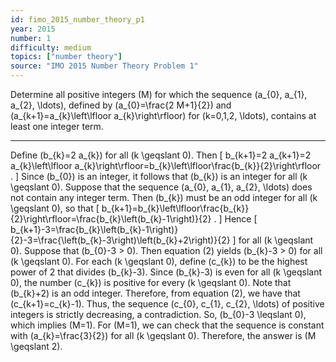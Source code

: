 ```yaml
---
id: fimo_2015_number_theory_p1
year: 2015
number: 1
difficulty: medium
topics: ["number theory"]
source: "IMO 2015 Number Theory Problem 1"
---
```


Determine all positive integers \(M\) for which the sequence \(a_{0}, a_{1}, a_{2}, \ldots\), defined by \(a_{0}=\frac{2 M+1}{2}\) and \(a_{k+1}=a_{k}\left\lfloor a_{k}\right\rfloor\) for \(k=0,1,2, \ldots\), contains at least one integer term.


---
Define \(b_{k}=2 a_{k}\) for all \(k \geqslant 0\). Then
\[
b_{k+1}=2 a_{k+1}=2 a_{k}\left\lfloor a_{k}\right\rfloor=b_{k}\left\lfloor\frac{b_{k}}{2}\right\rfloor .
\]
Since \(b_{0}\) is an integer, it follows that \(b_{k}\) is an integer for all \(k \geqslant 0\).
Suppose that the sequence \(a_{0}, a_{1}, a_{2}, \ldots\) does not contain any integer term. Then \(b_{k}\) must be an odd integer for all \(k \geqslant 0\), so that
\[
b_{k+1}=b_{k}\left\lfloor\frac{b_{k}}{2}\right\rfloor=\frac{b_{k}\left(b_{k}-1\right)}{2} .
\]
Hence
\[
b_{k+1}-3=\frac{b_{k}\left(b_{k}-1\right)}{2}-3=\frac{\left(b_{k}-3\right)\left(b_{k}+2\right)}{2}
\]
for all \(k \geqslant 0\).
Suppose that \(b_{0}-3 > 0\). Then equation (2) yields \(b_{k}-3 > 0\) for all \(k \geqslant 0\). For each \(k \geqslant 0\), define \(c_{k}\) to be the highest power of 2 that divides \(b_{k}-3\). Since \(b_{k}-3\) is even for all \(k \geqslant 0\), the number \(c_{k}\) is positive for every \(k \geqslant 0\).
Note that \(b_{k}+2\) is an odd integer. Therefore, from equation (2), we have that \(c_{k+1}=c_{k}-1\). Thus, the sequence \(c_{0}, c_{1}, c_{2}, \ldots\) of positive integers is strictly decreasing, a contradiction. So, \(b_{0}-3 \leqslant 0\), which implies \(M=1\).
For \(M=1\), we can check that the sequence is constant with \(a_{k}=\frac{3}{2}\) for all \(k \geqslant 0\). Therefore, the answer is \(M \geqslant 2\).
